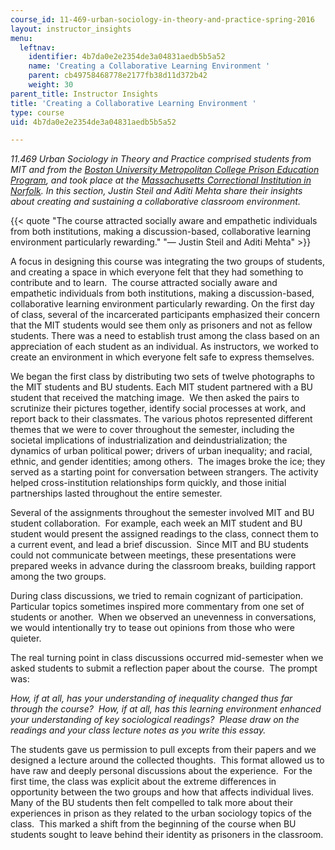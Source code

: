 ```yaml
---
course_id: 11-469-urban-sociology-in-theory-and-practice-spring-2016
layout: instructor_insights
menu:
  leftnav:
    identifier: 4b7da0e2e2354de3a04831aedb5b5a52
    name: 'Creating a Collaborative Learning Environment '
    parent: cb49758468778e2177fb38d11d372b42
    weight: 30
parent_title: Instructor Insights
title: 'Creating a Collaborative Learning Environment '
type: course
uid: 4b7da0e2e2354de3a04831aedb5b5a52

---
```


_11.469 Urban Sociology in Theory and Practice comprised students from MIT and from the [Boston University Metropolitan College Prison Education Program](http://sites.bu.edu/pep/), and took place at the [Massachusetts Correctional Institution in Norfolk](http://www.mass.gov/eopss/law-enforce-and-cj/prisons/doc-facilities/mci-norfolk.html). In this section, Justin Steil and Aditi Mehta share their insights about creating and sustaining a collaborative classroom environment._

{{< quote "The course attracted socially aware and empathetic individuals from both institutions, making a discussion-based, collaborative learning environment particularly rewarding." "— Justin Steil and Aditi Mehta" >}}

A focus in designing this course was integrating the two groups of students, and creating a space in which everyone felt that they had something to contribute and to learn.  The course attracted socially aware and empathetic individuals from both institutions, making a discussion-based, collaborative learning environment particularly rewarding. On the first day of class, several of the incarcerated participants emphasized their concern that the MIT students would see them only as prisoners and not as fellow students. There was a need to establish trust among the class based on an appreciation of each student as an individual. As instructors, we worked to create an environment in which everyone felt safe to express themselves.

We began the first class by distributing two sets of twelve photographs to the MIT students and BU students. Each MIT student partnered with a BU student that received the matching image.  We then asked the pairs to scrutinize their pictures together, identify social processes at work, and report back to their classmates. The various photos represented different themes that we were to cover throughout the semester, including the societal implications of industrialization and deindustrialization; the dynamics of urban political power; drivers of urban inequality; and racial, ethnic, and gender identities; among others.  The images broke the ice; they served as a starting point for conversation between strangers. The activity helped cross-institution relationships form quickly, and those initial partnerships lasted throughout the entire semester.

Several of the assignments throughout the semester involved MIT and BU student collaboration.  For example, each week an MIT student and BU student would present the assigned readings to the class, connect them to a current event, and lead a brief discussion.  Since MIT and BU students could not communicate between meetings, these presentations were prepared weeks in advance during the classroom breaks, building rapport among the two groups.

During class discussions, we tried to remain cognizant of participation.  Particular topics sometimes inspired more commentary from one set of students or another.  When we observed an unevenness in conversations, we would intentionally try to tease out opinions from those who were quieter.

The real turning point in class discussions occurred mid-semester when we asked students to submit a reflection paper about the course.  The prompt was:  

_How, if at all, has your understanding of inequality changed thus far through the course?  How, if at all, has this learning environment enhanced your understanding of key sociological readings?  Please draw on the readings and your class lecture notes as you write this essay._

The students gave us permission to pull excepts from their papers and we designed a lecture around the collected thoughts.  This format allowed us to have raw and deeply personal discussions about the experience.  For the first time, the class was explicit about the extreme differences in opportunity between the two groups and how that affects individual lives.  Many of the BU students then felt compelled to talk more about their experiences in prison as they related to the urban sociology topics of the class.  This marked a shift from the beginning of the course when BU students sought to leave behind their identity as prisoners in the classroom.